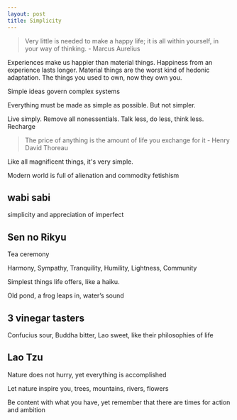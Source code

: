 ```yaml
---
layout: post
title: Simplicity
---
```



> Very little is needed to make a happy life; it is all within yourself, in your way of thinking. - Marcus Aurelius 

Experiences make us happier than material things. Happiness from an experience lasts longer. Material things are the worst kind of hedonic adaptation. The things you used to own, now they own you.
 
Simple ideas govern complex systems

Everything must be made as simple as possible. But not simpler.

Live simply. Remove all nonessentials. Talk less, do less, think less. Recharge

> The price of anything is the amount of life you exchange for it - Henry David Thoreau

Like all magnificent things, it's very simple.

Modern world is full of alienation and commodity fetishism 




## wabi sabi 

simplicity and appreciation of imperfect 


## Sen no Rikyu 

Tea ceremony 

Harmony, Sympathy, Tranquility, Humility, Lightness, Community 

Simplest things life offers, like a haiku. 

Old pond, a frog leaps in, water’s sound 

## 3 vinegar tasters

Confucius sour, Buddha bitter, Lao sweet, like their philosophies of life 

## Lao Tzu

Nature does not hurry, yet everything is accomplished

Let nature inspire you, trees, mountains, rivers, flowers

Be content with what you have, yet remember that there are times for action and ambition


